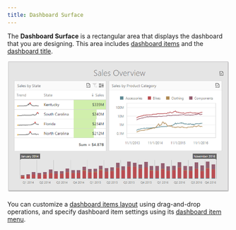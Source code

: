 ```yaml
---
title: Dashboard Surface
---
```

The **Dashboard Surface** is a rectangular area that displays the dashboard that you are designing. This area includes [dashboard items](../../../../dashboard-for-web/articles/web-dashboard-designer-mode/designing-dashboard-items.md) and the [dashboard title](../../../../dashboard-for-web/articles/web-dashboard-designer-mode/dashboard-layout/dashboard-title.md).

![wdd-dashboard-surface](../../../images/Img125804.png)

You can customize a [dashboard items layout](../../../../dashboard-for-web/articles/web-dashboard-designer-mode/dashboard-layout/dashboard-items-layout.md) using drag-and-drop operations, and specify dashboard item settings using its [dashboard item menu](../../../../dashboard-for-web/articles/web-dashboard-designer-mode/ui-elements/dashboard-item-menu.md).